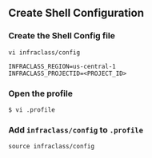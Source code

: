 ## Create Shell Configuration

### Create the Shell Config file
```shell
vi infraclass/config
```

```shell
INFRACLASS_REGION=us-central-1
INFRACLASS_PROJECTID=<PROJECT_ID>
```

### Open the profile
```shell
$ vi .profile
```

### Add `infraclass/config` to `.profile`
```shell
source infraclass/config
```
